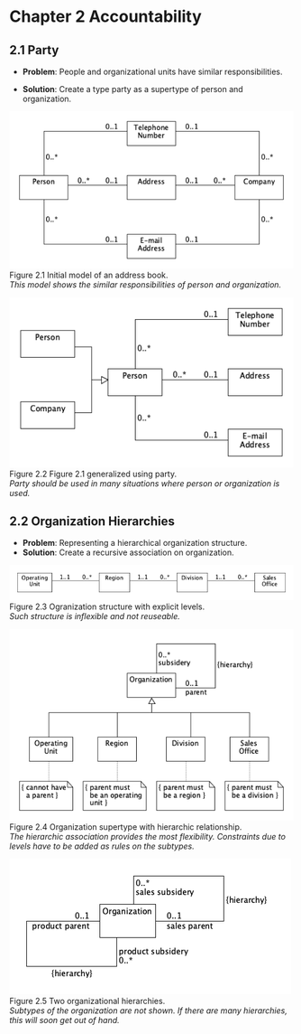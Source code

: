 # Chapter 2 Accountability




## 2.1 Party

* **Problem**: People and organizational units have similar responsibilities.

* **Solution**: Create a type party as a supertype of person and organization.
  
  

![](figure-2.1.png)  
Figure 2.1 Initial model of an address book.  
*This model shows the similar responsibilities of person and organization.*


![](figure-2.2.png)  
Figure 2.2 Figure 2.1 generalized using party.  
*Party should be used in many situations where person or organization is used.* 


## 2.2 Organization Hierarchies

* **Problem**: Representing a hierarchical organization structure.
* **Solution**: Create a recursive association on organization.










![](figure-2.3.png)  
Figure 2.3 Ogranization structure with explicit levels.  
*Such structure is inflexible and not reuseable.*


![](figure-2.4.png)  
Figure 2.4 Organization supertype with hierarchic relationship.  
*The hierarchic association provides the most flexibility. Constraints due to levels have to be added as rules on the subtypes.*

![](figure-2.5.png)  
Figure 2.5 Two organizational hierarchies.  
*Subtypes of the organization are not shown. If there are many hierarchies, this will soon get out of hand.*